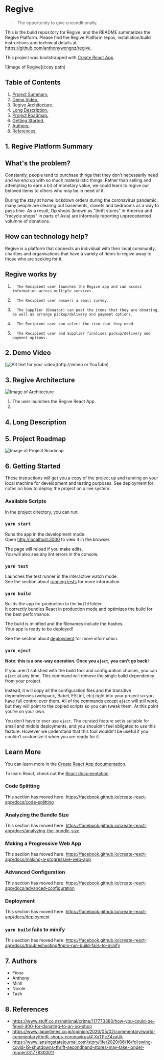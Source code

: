 # Regive
> The opportunity to give unconditionally.

This is the build repository for Regive, and the README summarizes the Regive Platform. Please find the Regive Platform repos, installation/build instructions and technical details at https://github.com/anthonywongnz/regive. 

This project was bootstrapped with [Create React App](https://github.com/facebook/create-react-app).


![Image of Regive](copy path)

## Table of Contents 

1. [ Project Summary. ](#desc)
2. [ Demo Video. ](#video)
3. [ Regive Architecture. ](#architecture)
4. [ Long Description. ](#longdesc)
5. [ Project Roadmap. ](#roadmap)
6. [ Getting Started. ](#started)
7. [Authors. ](#authors)
7. [References. ](#references)


<a name="desc"></a>
## 1. Regive Platform Summary


## What's the problem?

Constantly, people tend to purchase things that they don’t necessarily need and we end up with so much materialistic things. Rather than selling and attempting to earn a bit of monetary value, we could learn to regive our beloved items to others who may be in need of it. 

During the stay at home lockdown orders during the coronavirus pandemic, many people are clearing out basements, closets and bedrooms as a way to pass time. As a result, Op shops (known as "thrift stores" in America and "recycle shops" in parts of Asia) are informally reporting unprecedented volumne of donations. 

## How can technology help?

Regive is a platform that connects an individual with their local community, charities and organisations that have a variety of items to regive away to those who are seeking for it.

## Regive works by 

1.       The Recipient user launches the Regive app and can access information across multiple services.
2.       The Recipient user answers a small survey. 
3.       The Supplier (Donator) can post the items that they are donating, as well as arrange pickup/delivery and payment options.
4.       The Recipient user can select the item that they need. 
5.       The Recipient user and Supplier finalises pickup/delivery and payment options. 

<a name="video"></a>
## 2. Demo Video


[![Alt text for your video](pathway.jpg)](http://vimeo or YouTube)


<a name="architecture"></a>
## 3. Regive Architecture

![Image of Architecture](https://github.com/anthonywongnz/regive/blob/master/Images/architecture.PNG)

1. The user launches the Regive React App. 
2. 

<a name="longdesc"></a>
## 4. Long Description


<a name="roadmap"></a>
## 5. Project Roadmap

![Image of Project Roadmap](Path.PNG)

<a name="started"></a>
## 6. Getting Started

These instructions will get you a copy of the project up and running on your local machine for development and testing purposes. See deployment for notes on how to deploy the project on a live system.

### Available Scripts

In the project directory, you can run:

### `yarn start`

Runs the app in the development mode.<br />
Open [http://localhost:3000](http://localhost:3000) to view it in the browser.

The page will reload if you make edits.<br />
You will also see any lint errors in the console.

### `yarn test`

Launches the test runner in the interactive watch mode.<br />
See the section about [running tests](https://facebook.github.io/create-react-app/docs/running-tests) for more information.

### `yarn build`

Builds the app for production to the `build` folder.<br />
It correctly bundles React in production mode and optimizes the build for the best performance.

The build is minified and the filenames include the hashes.<br />
Your app is ready to be deployed!

See the section about [deployment](https://facebook.github.io/create-react-app/docs/deployment) for more information.

### `yarn eject`

**Note: this is a one-way operation. Once you `eject`, you can’t go back!**

If you aren’t satisfied with the build tool and configuration choices, you can `eject` at any time. This command will remove the single build dependency from your project.

Instead, it will copy all the configuration files and the transitive dependencies (webpack, Babel, ESLint, etc) right into your project so you have full control over them. All of the commands except `eject` will still work, but they will point to the copied scripts so you can tweak them. At this point you’re on your own.

You don’t have to ever use `eject`. The curated feature set is suitable for small and middle deployments, and you shouldn’t feel obligated to use this feature. However we understand that this tool wouldn’t be useful if you couldn’t customize it when you are ready for it.

## Learn More

You can learn more in the [Create React App documentation](https://facebook.github.io/create-react-app/docs/getting-started).

To learn React, check out the [React documentation](https://reactjs.org/).

### Code Splitting

This section has moved here: https://facebook.github.io/create-react-app/docs/code-splitting

### Analyzing the Bundle Size

This section has moved here: https://facebook.github.io/create-react-app/docs/analyzing-the-bundle-size

### Making a Progressive Web App

This section has moved here: https://facebook.github.io/create-react-app/docs/making-a-progressive-web-app

### Advanced Configuration

This section has moved here: https://facebook.github.io/create-react-app/docs/advanced-configuration

### Deployment

This section has moved here: https://facebook.github.io/create-react-app/docs/deployment

### `yarn build` fails to minify

This section has moved here: https://facebook.github.io/create-react-app/docs/troubleshooting#npm-run-build-fails-to-minify


<a name="authors"></a>
## 7. Authors

* Fiona
* Anthony
* Minh
* Nicole
* Tash 

<a name="references"></a>
## 8. References 

* https://www.stuff.co.nz/national/crime/117773380/how-you-could-be-fined-400-for-donating-to-an-op-shop
* https://www.japantimes.co.jp/opinion/2020/05/02/commentary/world-commentary/thrift-shops-coronavirus/#.XxTPcZ4zaUk
* https://www.lansingstatejournal.com/story/life/2020/06/16/following-covid-19-shutdowns-thrift-secondhand-stores-may-take-longer-reopen/3177830001/
